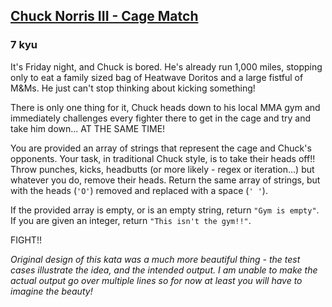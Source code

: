 <h2><a href=https://www.codewars.com/kata/57061b6fcb7293901a000ac7/train/javascript target="_blank">Chuck Norris III - Cage Match</a></h2><h3>7 kyu</h3><p>It's Friday night, and Chuck is bored. He's already run 1,000 miles, stopping only to eat a family sized bag of Heatwave Doritos and a large fistful of M&amp;Ms. He just can't stop thinking about kicking something! </p><p>There is only one thing for it, Chuck heads down to his local MMA gym and immediately challenges every fighter there to get in the cage and try and take him down... AT THE SAME TIME! </p><p>You are provided an array of strings that represent the cage and Chuck's opponents. Your task, in traditional Chuck style, is to take their heads off!! Throw punches, kicks, headbutts (or more likely - regex or iteration...) but whatever you do, remove their heads. Return the same array of strings, but with the heads (<code>'O'</code>) removed and replaced with a space (<code>' '</code>).</p><p>If the provided array is empty, or is an empty string, return <code>"Gym is empty"</code>. If you are given an integer, return <code>"This isn't the gym!!"</code>.</p><p>FIGHT!!</p><p><em>Original design of this kata was a much more beautiful thing - the test cases illustrate the idea, and the intended output. I am unable to make the actual output go over multiple lines so for now at least you will have to imagine the beauty!</em></p>